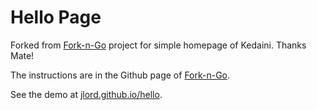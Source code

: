 # Hello Page

Forked from [Fork-n-Go](http://jlord.github.io/forkngo) project for simple homepage of Kedaini. Thanks Mate!

The instructions are in the Github page of [Fork-n-Go](http://jlord.github.io/forkngo).

See the demo at [jlord.github.io/hello](http://jlord.github.io/hello).
